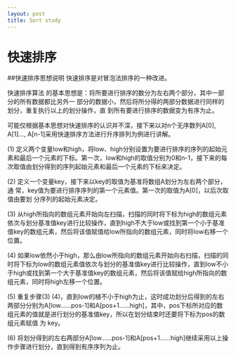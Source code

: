 ```yaml
---
layout: post
title: Sort study
---
```



# 快速排序
##快速排序思想说明
快速排序是对冒泡法排序的一种改进。

快速排序算法 的基本思想是：将所要进行排序的数分为左右两个部分，其中一部分的所有数据都比另外一 部分的数据小，然后将所分得的两部分数据进行同样的划分，重复执行以上的划分操作，直 到所有要进行排序的数据变为有序为止。

可能仅根据基本思想对快速排序的认识并不深，接下来以对n个无序数列A[0], A[1]…, A[n-1]采用快速排序方法进行升序排列为例进行讲解。

(1) 定义两个变量low和high，将low、high分别设置为要进行排序的序列的起始元素和最后一个元素的下标。第一次，low和high的取值分别为0和n-1，接下来的每次取值由划分得到的序列起始元素和最后一个元素的下标来决定。

(2) 定义一个变量key，接下来以key的取值为基准将数组A划分为左右两个部分，通 常，key值为要进行排序序列的第一个元素值。第一次的取值为A[0]，以后次取值由要划 分序列的起始元素决定。

(3) 从high所指向的数组元素开始向左扫描，扫描的同时将下标为high的数组元素依次与划分基准值key进行比较操作，直到high不大于low或找到第一个小于基准值key的数组元素，然后将该值赋值给low所指向的数组元素，同时将low右移一个位置。

(4) 如果low依然小于high，那么由low所指向的数组元素开始向右扫描，扫描的同时将下标为low的数组元素值依次与划分的基准值key进行比较操作，直到low不小于high或找到第一个大于基准值key的数组元素，然后将该值赋给high所指向的数组元素，同时将high左移一个位置。

(5) 重复步骤(3) (4)，直到low的植不小于high为止，这时成功划分后得到的左右两部分分别为A[low……pos-1]和A[pos+1……high]，其中，pos下标所对应的数组元素的值就是进行划分的基准值key，所以在划分结束时还要将下标为pos的数组元素赋值 为 key。

(6) 将划分得到的左右两部分A[low……pos-1]和A[pos+1……high]继续采用以上操作步骤进行划分，直到得到有序序列为止。
